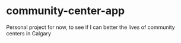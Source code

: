 # community-center-app
Personal project for now, to see if I can better the lives of community centers in Calgary
